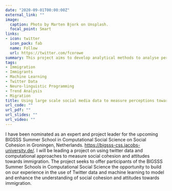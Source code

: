 ```yaml
---
date: "2020-09-01T00:00:00Z"
external_link: ""
image:
  caption: Photo by Marten Bjork on Unsplash.
  focal_point: Smart
links:
- icon: twitter
  icon_pack: fab
  name: Follow
  url: https://twitter.com/fcorowe
summary: This project aims to develop analytical methods to analyse perceptions towards immigration using twitter data and machine learning.
tags:
- Immigration
- Immigrants
- Machine Learning
- Twitter Data
- Neuro-linguistic Programming
- Trend Analysis
- Migration
title: Using large scale social media data to measure perceptions towards immigration
url_code: ""
url_pdf: ""
url_slides: ""
url_video: ""
---
```


I have been nominated as an expert and project leader for the upcoming BIGSSS Summer School in Computational Social Science on Social Cohesion in Groningen, Netherlands.
https://bigsss-css.jacobs-university.de/. I will be leading a project on using twitter data and computational approaches to measure social cohesion and attitudes towards immigration. The project seeks to offer participants of the BIGSSS Summer Schools in Computational Social Science the opportunity to build on our experience in the use of Twitter data and machine learning to model and enhance the understanding of social cohesion and attitudes towards immigration.
